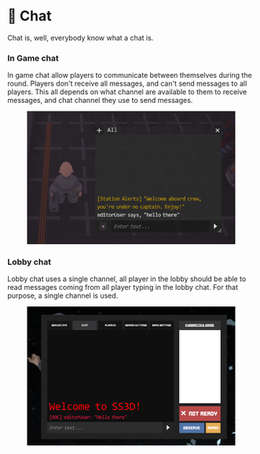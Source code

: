 # 💬 Chat

Chat is, well, everybody know what a chat is.&#x20;

### In Game chat

In game chat allow players to communicate between themselves during the round. Players don't receive all messages, and can't send messages to all players. This all depends on what channel are available to them to receive messages, and chat channel they use to send messages.

<figure><img src="../.gitbook/assets/image (62).png" alt=""><figcaption></figcaption></figure>

### Lobby chat

Lobby chat uses a single channel, all player in the lobby should be able to read messages coming from all player typing in the lobby chat. For that purpose, a single channel is used.

<figure><img src="../.gitbook/assets/image (61).png" alt=""><figcaption></figcaption></figure>

